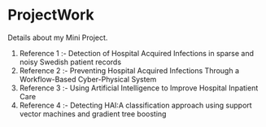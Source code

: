 # ProjectWork
Details about my Mini Project.

1. Reference 1 :- Detection of Hospital Acquired Infections in sparse and noisy Swedish patient records
2. Reference 2 :- Preventing Hospital Acquired Infections Through a Workflow-Based Cyber-Physical System
3. Reference 3 :- Using Artificial Intelligence to Improve Hospital Inpatient Care
4. Reference 4 :- Detecting HAI:A classification approach using support vector machines and gradient tree boosting
